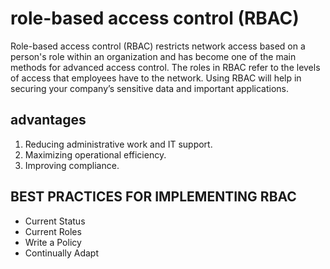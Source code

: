 # role-based access control (RBAC)

Role-based access control (RBAC) restricts network access based on a person's role within an organization and has become one of the main methods for advanced access control. The roles in RBAC refer to the levels of access that employees have to the network.
Using RBAC will help in securing your company’s sensitive data and important applications.

## advantages
1. Reducing administrative work and IT support.
2. Maximizing operational efficiency.
3. Improving compliance. 

## BEST PRACTICES FOR IMPLEMENTING RBAC
- Current Status
- Current Roles
- Write a Policy
- Continually Adapt

